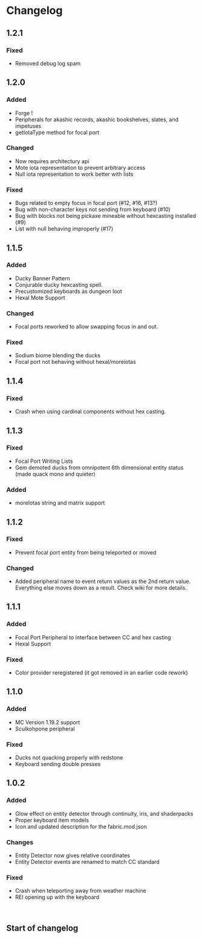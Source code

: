 # Changelog

## 1.2.1

### Fixed

- Removed debug log spam

## 1.2.0

### Added

- Forge !
- Peripherals for akashic records, akashic bookshelves, slates, and impetuses
- getIotaType method for focal port

### Changed

- Now requires architectury api
- Mote iota representation to prevent arbitrary access
- Null iota representation to work better with lists

### Fixed

- Bugs related to empty focus in focal port (#12, #16, #13?)
- Bug with non-character keys not sending from keyboard (#10)
- Bug with blocks not being pickaxe mineable without hexcasting installed (#9)
- List with null behaving improperly (#17)

## 1.1.5

### Added

- Ducky Banner Pattern
- Conjurable ducky hexcasting spell.
- Precustomized keyboards as dungeon loot
- Hexal Mote Support

### Changed

- Focal ports reworked to allow swapping focus in and out.

### Fixed

- Sodium biome blending the ducks
- Focal port not behaving without hexal/moreiotas

## 1.1.4

### Fixed

- Crash when using cardinal components without hex casting.

## 1.1.3

### Fixed

- Focal Port Writing Lists
- Gem demoted ducks from omnipotent 6th dimensional entity status (made quack mono and quieter)

### Added

- moreIotas string and matrix support

## 1.1.2

### Fixed
- Prevent focal port entity from being teleported or moved

### Changed
- Added peripheral name to event return values as the 2nd return value. Everything else moves down as a result. Check wiki for more details.

## 1.1.1

### Added
- Focal Port Peripheral to interface between CC and hex casting
- Hexal Support

### Fixed
- Color provider reregistered (it got removed in an earlier code rework)

## 1.1.0

### Added
- MC Version 1.19.2 support
- Sculkohpone peripheral

### Fixed
- Ducks not quacking properly with redstone
- Keyboard sending double presses

## 1.0.2

### Added
- Glow effect on entity detector through continuity, iris, and shaderpacks
- Proper keyboard item models
- Icon and updated description for the fabric.mod.json

### Changes
- Entity Detector now gives relative coordinates
- Entity Detector events are renamed to match CC standard

### Fixed
- Crash when teleporting away from weather machine
- REI opening up with the keyboard

<br>

## Start of changelog